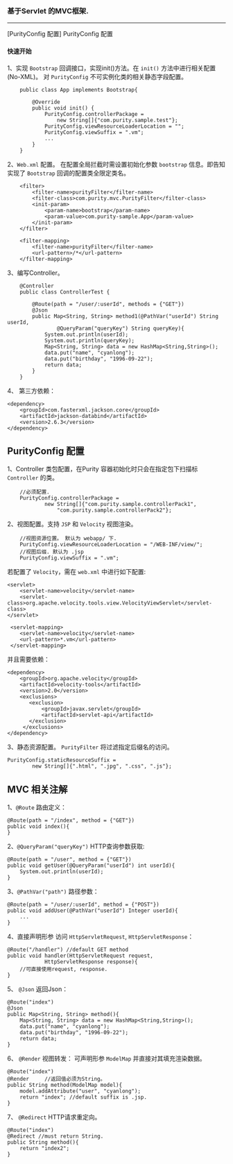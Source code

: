 ### 基于Servlet 的MVC框架.
---

[PurityConfig 配置] PurityConfig 配置

<H4>快速开始</H4>
	
1、实现 `Bootstrap` 回调接口，实现init()方法。在 `init()` 方法中进行相关配置(No-XML)。 对 `PurityConfig` 不可实例化类的相关静态字段配置。


		public class App implements Bootstrap{

			@Override
			public void init() {
				PurityConfig.controllerPackage = 
					new String[]{"com.purity.sample.test"};
				PurityConfig.viewResourceLoaderLocation = "";
				PurityConfig.viewSuffix = ".vm";
				...									
			}
		}
 

2、`Web.xml` 配置。 在配置全局拦截时需设置初始化参数 `bootstrap` 信息。即告知实现了 `Bootstrap` 回调的配置类全限定类名。
	
		<filter>
			<filter-name>purityFilter</filter-name>
 			<filter-class>com.purity.mvc.PurityFilter</filter-class>
 			<init-param>
 				<param-name>bootstrap</param-name>
 				<param-value>com.purity-sample.App</param-value>
 			</init-param>
 		</filter>
 	
		<filter-mapping>
			<filter-name>purityFilter</filter-name>
			<url-pattern>/*</url-pattern>
		</filter-mapping>
	
3、编写Controller。

		@Controller
		public class ControllerTest {
			
			@Route(path = "/user/:userId", methods = {"GET"})
			@Json
			public Map<String, String> method1(@PathVar("userId") String userId, 
					@QueryParam("queryKey") String queryKey){
				System.out.println(userId);
				System.out.println(queryKey);
				Map<String, String> data = new HashMap<String,String>();
				data.put("name", "cyanlong");
				data.put("birthday", "1996-09-22");
				return data;
			}
		}


4、 第三方依赖：
	
	<dependency>
		<groupId>com.fasterxml.jackson.core</groupId>
		<artifactId>jackson-databind</artifactId>
		<version>2.6.3</version>
	</dependency> 

PurityConfig 配置
-------
1、Controller 类包配置，在Purity 容器初始化时只会在指定包下扫描标 `Controller` 的类。
		
		//必须配置.
		PurityConfig.controllerPackage = 
				new String[]{"com.purity.sample.controllerPack1", 
					"com.purity.sample.controllerPack2"};

2、视图配置。支持 `JSP` 和 `Velocity` 视图渲染。
	
		//视图资源位置。 默认为 webapp/ 下.
		PurityConfig.viewResourceLoaderLocation = "/WEB-INF/view/";
		//视图后缀. 默认为 .jsp
		PurityConfig.viewSuffix = ".vm";

若配置了 `Velocity`，需在 `web.xml` 中进行如下配置:
		
	<servlet>
        <servlet-name>velocity</servlet-name>
        <servlet-class>org.apache.velocity.tools.view.VelocityViewServlet</servlet-class>
	</servlet>

	 <servlet-mapping>
	 	<servlet-name>velocity</servlet-name>
	 	<url-pattern>*.vm</url-pattern>
	 </servlet-mapping>

 并且需要依赖：

	<dependency>
		<groupId>org.apache.velocity</groupId>
		<artifactId>velocity-tools</artifactId>
		<version>2.0</version>
		<exclusions>  
           <exclusion>  
               <groupId>javax.servlet</groupId>  
               <artifactId>servlet-api</artifactId>  
           </exclusion>  
   		 </exclusions>
	</dependency>

3、静态资源配置。 `PurityFilter` 将过滤指定后缀名的访问。
		
	PurityConfig.staticResourceSuffix = 
			new String[]{".html", ".jpg", ".css", ".js"};



MVC 相关注解
------
1、`@Route` 路由定义：
	
	@Route(path = "/index", method = {"GET"})
	public void index(){
	}

2、`@QueryParam("queryKey")` HTTP查询参数获取:
	
	@Route(path = "/user", method = {"GET"})
	public void getUser(@QueryParam("userId") int userId){
		System.out.println(userId);
	}

3、`@PathVar("path")` 路径参数：
	
	@Route(path = "/user/:userId", method = {"POST"})
	public void addUser(@PathVar("userId") Integer userId){
		...
	}

4、直接声明形参 访问 `HttpServletRequest`, `HttpServletResponse`：

	@Route("/handler") //default GET method
	public void handler(HttpServletRequest request, 
				HttpServletResponse response){
		//可直接使用request, response.
	}


5、 `@Json` 返回Json：
	
	@Route("index")
	@Json
	public Map<String, String> method(){
		Map<String, String> data = new HashMap<String,String>();
		data.put("name", "cyanlong");
		data.put("birthday", "1996-09-22");
		return data;
	}

6、 `@Render` 视图转发： 可声明形参 `ModelMap` 并直接对其填充渲染数据。 
	
	@Route("index")
	@Render    	//返回值必须为String。
	public String method(ModelMap model){
		model.addAttribute("user", "cyanlong");
		return "index"; //default suffix is .jsp.
	}

7、 `@Redirect` HTTP请求重定向。
	
	@Route("index")
	@Redirect //must return String.
	public String method(){
		return "index2";	
	} 


	
